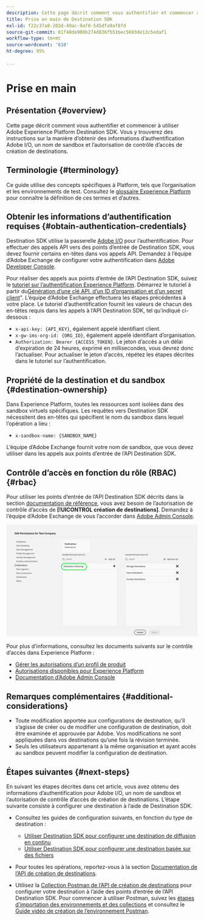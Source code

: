 ```yaml
---
description: Cette page décrit comment vous authentifier et commencer à utiliser Adobe Experience Platform Destination SDK. Vous y trouverez des instructions sur la manière d’obtenir des informations d’authentification Adobe I/O, un nom de sandbox et l’autorisation de contrôle d’accès de création de destinations.
title: Prise en main de Destination SDK
exl-id: f22c37a8-202d-49ac-9af0-545dfa9af8fd
source-git-commit: 81f48de908b274d836f551bec5693de13c5edaf1
workflow-type: tm+mt
source-wordcount: '610'
ht-degree: 95%

---
```


# Prise en main

## Présentation {#overview}

Cette page décrit comment vous authentifier et commencer à utiliser Adobe Experience Platform Destination SDK. Vous y trouverez des instructions sur la manière d’obtenir des informations d’authentification Adobe I/O, un nom de sandbox et l’autorisation de contrôle d’accès de création de destinations.

## Terminologie {#terminology}

Ce guide utilise des concepts spécifiques à Platform, tels que l’organisation et les environnements de test. Consultez le [glossaire Experience Platform](https://experienceleague.adobe.com/docs/experience-platform/landing/glossary.html?lang=fr) pour connaître la définition de ces termes et d’autres.

## Obtenir les informations d’authentification requises {#obtain-authentication-credentials}

Destination SDK utilise la passerelle [Adobe I/O](https://www.adobe.io/) pour l’authentification. Pour effectuer des appels API vers des points d’entrée de Destination SDK, vous devez fournir certains en-têtes dans vos appels API. Demandez à l’équipe dʼAdobe Exchange de configurer votre authentification dans [Adobe Developer Console](https://developer.adobe.com/console).

Pour réaliser des appels aux points d’entrée de l’API Destination SDK, suivez le [tutoriel sur l’authentification Experience Platform](https://experienceleague.adobe.com/docs/experience-platform/landing/platform-apis/api-authentication.html?lang=fr). Démarrez le tutoriel à partir du[Génération d’une clé API, d’un ID d’organisation et d’un secret client](https://experienceleague.adobe.com/docs/experience-platform/landing/platform-apis/api-authentication.html?lang=fr#api-ims-secret)&quot;. L’équipe dʼAdobe Exchange effectuera les étapes précédentes à votre place. Le tutoriel d’authentification fournit les valeurs de chacun des en-têtes requis dans les appels à l’API Destination SDK, tel qu’indiqué ci-dessous :

* `x-api-key: {API_KEY}`, également appelé identifiant client.
* `x-gw-ims-org-id: {ORG_ID}`, également appelé identifiant d’organisation.
* `Authorization: Bearer {ACCESS_TOKEN}`. Le jeton d’accès a un délai d’expiration de 24 heures, exprimé en millisecondes, vous devrez donc l’actualiser. Pour actualiser le jeton d’accès, répétez les étapes décrites dans le tutoriel sur l’authentification.

<!--

### Obtain `Authorization: Bearer {ACCESS_TOKEN}`

To obtain the `{ACCESS_TOKEN}`, you must generate a JWT token and exchange it for the access token. Follow the steps below:

1. Follow the instructions in the [Generate JWT section](https://www.adobe.io/apis/experienceplatform/console/docs.html#!AdobeDocs/adobeio-console/master/credentials.md) in the credentials guide.
2. Follow the instructions in [Step 3: try it](https://www.adobe.io/authentication/auth-methods.html#!AdobeDocs/adobeio-auth/master/AuthenticationOverview/ServiceAccountIntegration.md) in the Service account connection guide.

You now have the required authentication headers `x-api-key: {API_KEY}`, `x-gw-ims-org-id: {ORG_ID}`, and `Authorization: Bearer {ACCESS_TOKEN}`.

>[!NOTE]
>
>The access token has an expiration time of 24 hours, expressed in milliseconds, so you will have to refresh it. To refresh the access token, repeat the steps outlined in this section.

-->

## Propriété de la destination et du sandbox {#destination-ownership}

Dans Experience Platform, toutes les ressources sont isolées dans des sandbox virtuels spécifiques. Les requêtes vers Destination SDK nécessitent des en-têtes qui spécifient le nom du sandbox dans lequel l’opération a lieu :

* `x-sandbox-name: {SANDBOX_NAME}`

L’équipe dʼAdobe Exchange fournit votre nom de sandbox, que vous devez utiliser dans les appels aux points d’entrée de l’API Destination SDK.

## Contrôle d’accès en fonction du rôle (RBAC) {#rbac}

Pour utiliser les points d’entrée de l’API Destination SDK décrits dans la section [documentation de référence](./configuration-options.md), vous avez besoin de l’autorisation de contrôle d’accès de **[!UICONTROL création de destinations]**. Demandez à l’équipe dʼAdobe Exchange de vous lʼaccorder dans [Adobe Admin Console](https://adminconsole.adobe.com/).

![Autorisation de création de destinations](./assets/destination-authoring-permission.png)

Pour plus d’informations, consultez les documents suivants sur le contrôle d’accès dans Experience Platform :

* [Gérer les autorisations d’un profil de produit](/help/access-control/ui/permissions.md)
* [Autorisations disponibles pour Experience Platform](/help/access-control/home.md#permissions)
* [Documentation dʼAdobe Admin Console](https://helpx.adobe.com/fr/enterprise/using/admin-console.html)

## Remarques complémentaires {#additional-considerations}

* Toute modification apportée aux configurations de destination, quʼil sʼagisse de créer ou de modifier une configuration de destination, doit être examinée et approuvée par Adobe. Vos modifications ne sont appliquées dans vos destinations qu’une fois la révision terminée.
* Seuls les utilisateurs appartenant à la même organisation et ayant accès au sandbox peuvent modifier la configuration de destination.

## Étapes suivantes {#next-steps}

En suivant les étapes décrites dans cet article, vous avez obtenu des informations d’authentification pour Adobe I/O, un nom de sandbox et l’autorisation de contrôle d’accès de création de destinations. Lʼétape suivante consiste à configurer une destination à l’aide de Destination SDK.

* Consultez les guides de configuration suivants, en fonction du type de destination :

   * [Utiliser Destination SDK pour configurer une destination de diffusion en continu](./configure-destination-instructions.md)
   * [Utiliser Destination SDK pour configurer une destination basée sur des fichiers](./configure-file-based-destination-instructions.md)

* Pour toutes les opérations, reportez-vous à la section [Documentation de l’API de création de destinations](https://www.adobe.io/experience-platform-apis/references/destination-authoring/).
* Utilisez la [Collection Postman de l’API de création de destinations](https://github.com/adobe/experience-platform-postman-samples/blob/master/apis/experience-platform/Destination%20Authoring%20API.postman_collection.json) pour configurer votre destination à l’aide des points d’entrée de l’API Destination SDK. Pour commencer à utiliser Postman, suivez les [étapes dʼimportation des environnements et des collections](https://learning.postman.com/docs/getting-started/importing-and-exporting-data/) et consultez le [Guide vidéo de création de l’environnement Postman](https://video.tv.adobe.com/v/28832).
